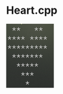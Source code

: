 # Heart.cpp

![This is an image](https://raw.githubusercontent.com/mTy8421/Heart.cpp/main/img/heart.png)
